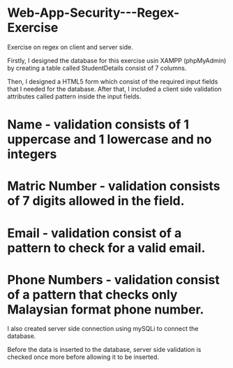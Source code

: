 # Web-App-Security---Regex-Exercise
Exercise on regex on client and server side.

Firstly, I designed the database for this exercise usin XAMPP (phpMyAdmin) by creating a table called StudentDetails consist of 7 columns.

Then, I designed a HTML5 form which consist of the required input fields that I needed for the database. After that, I included a client side validation attributes called pattern inside the input fields.

# Name - validation consists of 1 uppercase and 1 lowercase and no integers

# Matric Number - validation consists of 7 digits allowed in the field.

# Email - validation consist of a pattern to check for a valid email.

# Phone Numbers - validation consist of a pattern that checks only Malaysian format phone number.

I also created server side connection using mySQLi to connect the database.

Before the data is inserted to the database, server side validation is checked once more before allowing it to be inserted.
